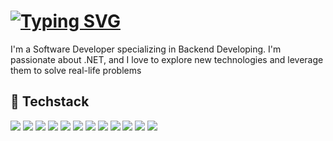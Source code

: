 # [![Typing SVG](https://readme-typing-svg.demolab.com?font=Cascadia&pause=1000&color=F7F7F7&multiline=true&repeat=false&random=false&width=435&lines=Hello+there%2C+I'm+PokkeYuri!%F0%9F%91%8B)](https://git.io/typing-svg)
<!---
![Typing SVG](https://readme-typing-svg.demolab.com/?lines=Hello+there,+I'm+PokkeYuri!+👋&repeat=false)
## 🌱 About Me
-->

I'm a Software Developer specializing in Backend Developing. I'm passionate about .NET, and I love to explore new technologies and leverage them to solve real-life problems

## 🔧 Techstack
![](https://img.shields.io/badge/.NET-512BD4?style=flat&logo=dotnet&logoColor=white)
![](https://img.shields.io/badge/C%23-239120?style=flat&logo=csharp&logoColor=white)
![](https://img.shields.io/badge/Python-3776AB?style=flat&logo=python&logoColor=white)
![](https://img.shields.io/badge/X++-5C2D91?style=flat&logo=dynamics-365&logoColor=white)
![](https://img.shields.io/badge/Go-00ADD8?style=flat&logo=go&logoColor=white)
![](https://img.shields.io/badge/SQLite-003B57?style=flat&logo=sqlite&logoColor=white)
![](https://img.shields.io/badge/MSSQL-CC2927?style=flat&logo=microsoft-sql-server&logoColor=white)
![](https://img.shields.io/badge/Git-F05032?style=flat&logo=git&logoColor=white)
![](https://img.shields.io/badge/GitHub_Actions-2088FF?style=flat&logo=github-actions&logoColor=white)
![](https://img.shields.io/badge/Visual_Studio-5C2D91?style=flat&logo=visual-studio&logoColor=white)
![](https://img.shields.io/badge/Visual_Studio_Code-007ACC?style=flat&logo=visual-studio-code&logoColor=white)
![](https://img.shields.io/badge/Proxmox-E57000?style=flat&logo=proxmox&logoColor=white)
